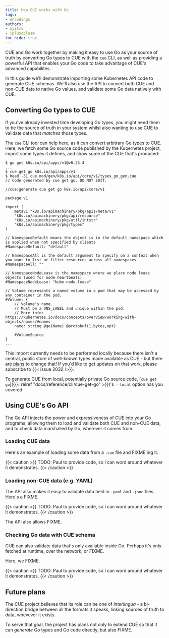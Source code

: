 ```yaml
---
title: How CUE works with Go
tags:
- encodings
authors:
- myitcv
- jpluscplusm
toc_hide: true
---
```


CUE and Go work together by making it easy to use Go as your source of truth by
converting Go types to CUE with the `cue` CLI, as well as providing a powerful
API that enables your Go code to take advantage of CUE's advanced capabilites.

In this guide we'll demonstrate importing some Kubernetes API code to generate
CUE schemas. We'll also use the API to convert both CUE and non-CUE data to
native Go values, and validate some Go data natively with CUE.

## Converting Go types to CUE

If you've already invested time developing Go types, you might need them to be
the source of truth in your system whilst also wanting to use CUE to validate
data that *matches* those types.

The `cue` CLI tool can help here, as it can convert arbitrary Go types to CUE.
Here, we fetch some Go source code published by the Kubernetes project, import
some types it defines, and show some of the CUE that's produced:

```text { title="TERMINAL" codeToCopy="Z28gZ2V0IGs4cy5pby9hcGkvYXBwcy92MUB2MC4yMy40CmN1ZSBnZXQgZ28gazhzLmlvL2FwaS9hcHBzL3YxCmhlYWQgLTMxIGN1ZS5tb2QvZ2VuL2s4cy5pby9hcGkvY29yZS92MS90eXBlc19nb19nZW4uY3VlCg==" }
$ go get k8s.io/api/apps/v1@v0.23.4
...
$ cue get go k8s.io/api/apps/v1
$ head -31 cue.mod/gen/k8s.io/api/core/v1/types_go_gen.cue
// Code generated by cue get go. DO NOT EDIT.

//cue:generate cue get go k8s.io/api/core/v1

package v1

import (
	metav1 "k8s.io/apimachinery/pkg/apis/meta/v1"
	"k8s.io/apimachinery/pkg/api/resource"
	"k8s.io/apimachinery/pkg/util/intstr"
	"k8s.io/apimachinery/pkg/types"
)

// NamespaceDefault means the object is in the default namespace which is applied when not specified by clients
#NamespaceDefault: "default"

// NamespaceAll is the default argument to specify on a context when you want to list or filter resources across all namespaces
#NamespaceAll: ""

// NamespaceNodeLease is the namespace where we place node lease objects (used for node heartbeats)
#NamespaceNodeLease: "kube-node-lease"

// Volume represents a named volume in a pod that may be accessed by any container in the pod.
#Volume: {
	// Volume's name.
	// Must be a DNS_LABEL and unique within the pod.
	// More info: https://kubernetes.io/docs/concepts/overview/working-with-objects/names/#names
	name: string @go(Name) @protobuf(1,bytes,opt)

	#VolumeSource
}
...
```

<!--
TODO: Should we demo refining `_gen.cue` files via unification?
Does this approach still "work", with modules?
-->

This import currently needs to be performed locally because there isn't a
central, public store of well-known types made available as CUE - but there are
[plans](https://github.com/cue-lang/proposal/blob/main/designs/2330-modules-v2.md)
to change that!
If you'd like to get updates on that work, please subscribe to
{{< issue 2032 />}}.

To generate CUE from local, potentially private Go source code,
[`cue get go`]({{< relref "docs/reference/cli/cue-get-go" >}})'s
`--local` option has you covered.

## Using CUE's Go API

The Go API injects the power and expressiveness of CUE into your Go programs,
allowing them to load and validate both CUE and non-CUE data, and to check
data marshalled by Go, wherever it comes from.

### Loading CUE data

Here's an example of loading some data from a `.cue` file and FIXME'ing it.

{{< caution >}}
TODO: Paul to provide code, so I can word around whatever it demonstrates.
{{< /caution >}}

### Loading non-CUE data (e.g. YAML)

The API also makes it easy to validate data held in `.yaml` and `.json` files.
Here's a FIXME.

{{< caution >}}
TODO: Paul to provide code, so I can word around whatever it demonstrates.
{{< /caution >}}

The API also allows FIXME.

### Checking Go data with CUE schema

CUE can also validate data that's only available inside Go. Perhaps it's only
fetched at runtime, over the network, or FIXME.

Here, we FIXME.

{{< caution >}}
TODO: Paul to provide code, so I can word around whatever it demonstrates.
{{< /caution >}}

<!-- TODO
  - Checking Go data with CUE schema
    - "CUE that validates that a struct have only keys beginning with "a" and values that are either `5 | string`"
    - Check if we should demo (i.e. push folks towards) gocodec or not.
-->

## Future plans

The CUE project believes that its role can be one of *interlingua* - a
bi-direction bridge between all the formats it speaks, linking sources of truth
to data, whevever it exists.

To serve that goal, the project has plans not only to extend CUE so that it can
*generate* Go types and Go code directly, but also FIXME.
